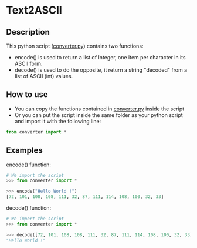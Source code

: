 # Text2ASCII

## Description
This python script ([converter.py](https://github.com/TheRealGabHas/Text2ASCII/blob/main/converter.py)) contains two functions:
- encode() is used to return a list of Integer, one item per character in its ASCII form.
- decode() is used to do the opposite, it return a string "decoded" from a list of ASCII (int) values.

## How to use
* You can copy the functions contained in [converter.py](https://github.com/TheRealGabHas/Text2ASCII/blob/main/converter.py) inside the script
* Or you can put the script inside the same folder as your python script and import it with the following line:
```py
from converter import *
```


## Examples
encode() function:
```py
# We import the script
>>> from converter import *

>>> encode("Hello World !")
[72, 101, 108, 108, 111, 32, 87, 111, 114, 108, 100, 32, 33]
```

decode() function:
```py
# We import the script
>>> from converter import *

>>> decode([72, 101, 108, 108, 111, 32, 87, 111, 114, 108, 100, 32, 33])
"Hello World !"
```
